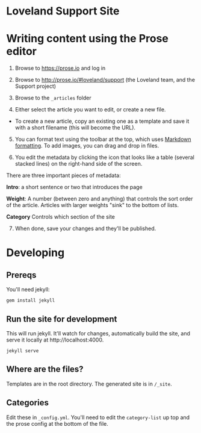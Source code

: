 # Loveland Support Site

# Writing content using the Prose editor

1. Browse to https://prose.io and log in

2. Browse to http://prose.io/#loveland/support (the Loveland team, and the Support project)

3. Browse to the `_articles` folder

4. Either select the article you want to
edit, or create a new file. 

  * To create a new article, copy an existing
  one as a template and save it with a short filename (this will become the URL).

5. You can format text using the toolbar at the top, which uses [Markdown formatting](https://github.com/adam-p/markdown-here/wiki/Markdown-Cheatsheet). To add images, you can drag and drop in files.

6. You edit the metadata by clicking the icon that looks like a table (several
stacked lines) on the right-hand side of the screen.

There are three important pieces of metadata:

**Intro**: a short sentence or two that introduces the page

**Weight**: A number (between zero and anything) that controls the sort order
of the article. Articles with larger weights "sink" to the bottom of lists.

**Category**
Controls which section of the site

7. When done, save your changes and they'll be published.


# Developing

## Prereqs

You'll need jekyll:

```gem install jekyll```

## Run the site for development

This will run jekyll. It'll watch for changes, automatically build the site,
and serve it locally at http://localhost:4000.

```jekyll serve```

## Where are the files?

Templates are in the root directory. The generated site is in `/_site`.

## Categories

Edit these in `_config.yml`. You'll need to edit the `category-list` up top and
the  prose config at the bottom of the file.

